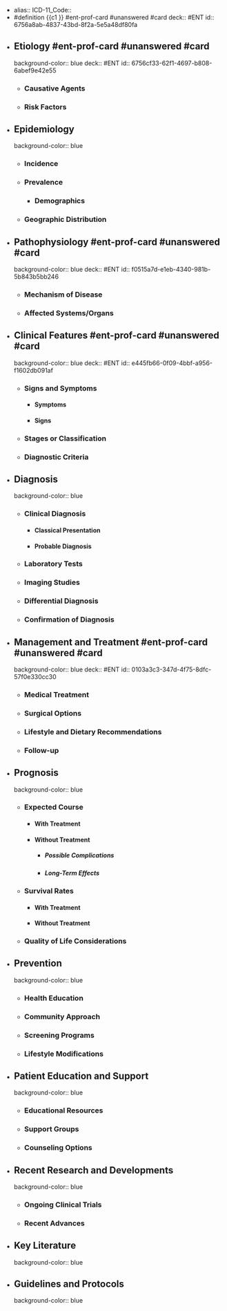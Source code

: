 - alias::
  ICD-11_Code::
- #definition {{c1 }} #ent-prof-card #unanswered #card
  deck:: #ENT
  id:: 6756a8ab-4837-43bd-8f2a-5e5a48df80fa
- ## Etiology #ent-prof-card #unanswered #card
  background-color:: blue
  deck:: #ENT
  id:: 6756cf33-62f1-4697-b808-6abef9e42e55
  - ### Causative Agents
  - ### Risk Factors
- ## Epidemiology
  background-color:: blue
  - ### Incidence
  - ### Prevalence
    - ### Demographics
  - ### Geographic Distribution
- ## Pathophysiology #ent-prof-card #unanswered #card
  background-color:: blue
  deck:: #ENT
  id:: f0515a7d-e1eb-4340-981b-5b843b5bb246
  - ### Mechanism of Disease
  - ### Affected Systems/Organs
- ## Clinical Features #ent-prof-card #unanswered #card
  background-color:: blue
  deck:: #ENT
  id:: e445fb66-0f09-4bbf-a956-f1602db091af
  - ### Signs and Symptoms
    - #### Symptoms
    - #### Signs
  - ### Stages or Classification
  - ### Diagnostic Criteria
- ## Diagnosis
  background-color:: blue
  - ### Clinical Diagnosis
    - #### Classical Presentation
    - #### Probable Diagnosis
  - ### Laboratory Tests
  - ### Imaging Studies
  - ### Differential Diagnosis
  - ### Confirmation of Diagnosis
- ## Management and Treatment #ent-prof-card #unanswered #card
  background-color:: blue
  deck:: #ENT
  id:: 0103a3c3-347d-4f75-8dfc-57f0e330cc30
  - ### Medical Treatment
  - ### Surgical Options
  - ### Lifestyle and Dietary Recommendations
  - ### Follow-up
- ## Prognosis
  background-color:: blue
  - ### Expected Course
    - #### With Treatment
    - #### Without Treatment
      - ##### Possible Complications
      - ##### Long-Term Effects
  - ### Survival Rates
    - #### With Treatment
    - #### Without Treatment
  - ### Quality of Life Considerations
- ## Prevention
  background-color:: blue
  - ### Health Education
  - ### Community Approach
  - ### Screening Programs
  - ### Lifestyle Modifications
- ## Patient Education and Support
  background-color:: blue
  - ### Educational Resources
  - ### Support Groups
  - ### Counseling Options
- ## Recent Research and Developments
  background-color:: blue
  - ### Ongoing Clinical Trials
  - ### Recent Advances
- ## Key Literature
  background-color:: blue
- ## Guidelines and Protocols
  background-color:: blue
